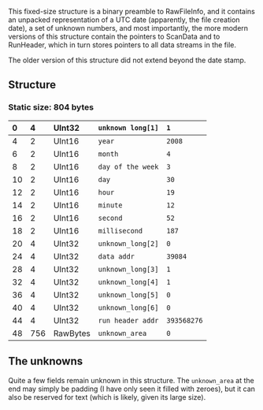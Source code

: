 This fixed-size structure is a binary preamble to RawFileInfo, and it contains an unpacked representation of a UTC date (apparently, the file creation date), a set of unknown numbers, and most importantly, the more modern versions of this structure contain the pointers to ScanData and to RunHeader, which in turn stores pointers to all data streams in the file.

The older version of this structure did not extend beyond the date stamp.

## Structure ##
### Static size: 804 bytes ###

| 0 | 4 | UInt32 | `unknown long[1]` | `1` |
|:--|:--|:-------|:------------------|:----|
| 4 | 2 | UInt16 | `year` | `2008` |
| 6 | 2 | UInt16 | `month` | `4` |
| 8 | 2 | UInt16 | `day of the week` | `3` |
| 10 | 2 | UInt16 | `day` | `30` |
| 12 | 2 | UInt16 | `hour` | `19` |
| 14 | 2 | UInt16 | `minute` | `12` |
| 16 | 2 | UInt16 | `second` | `52` |
| 18 | 2 | UInt16 | `millisecond` | `187` |
| 20 | 4 | UInt32 | `unknown_long[2]` | `0` |
| 24 | 4 | UInt32 | `data addr` | `39084` |
| 28 | 4 | UInt32 | `unknown_long[3]` | `1` |
| 32 | 4 | UInt32 | `unknown_long[4]` | `1` |
| 36 | 4 | UInt32 | `unknown_long[5]` | `0` |
| 40 | 4 | UInt32 | `unknown_long[6]` | `0` |
| 44 | 4 | UInt32 | `run header addr` | `393568276` |
| 48 | 756 | RawBytes | `unknown_area` | `0` |

## The unknowns ##

Quite a few fields remain unknown in this structure. The `unknown_area` at the end may simply be padding (I have only seen it filled with zeroes), but it can also be reserved for text (which is likely, given its large size).